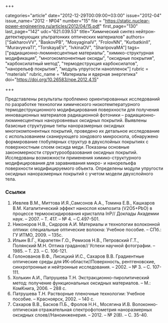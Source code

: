 +++

categories="article"
date="2012-12-29T00:09:00+03:00"
issue="2012-04"
issue_name="2012 - №04"
number="15"
file = "https://static.nuclear-power-engineering.ru/articles/2012/04/15.pdf"
first_page="130"
last_page="142"
udc="621.039.53"
title="Химический синтез нейтрон- детектирующих ультратонких оптических материалов"
authors=["SakharovVV", "BaskovPB", "MosyaginaIV", "FrolovNN", "KurbatkinII", "MuravyevaTI", "TorskayaEV", "IvkinaOV", "SharipovaMA"]
tags=["радиационно-люминесцентные материалы", "химико-структурная модификация", "многокомпонентные оксиды", "оксидные покрытия", "карбоксилатный метод", "термодеструкция карбоксилатов", "нанорельеф покрытия", "модуль упругости нанопленок"]
rubric = "materials"
rubric_name = "Материалы и ядерная энергетика"
doi="https://doi.org/10.26583/npe.2012.4.15"

+++

Представлены результаты проблемно ориентированных исследований по разработке технологии химического низкотемпературного термодеструкционного модифицирования поверхности для получения инновационных материалов радиационной фотоники – радиационно-люминесцентных наноуровневых оксидных покрытий. Выявлены базисные структурные типы наноразмерных оксидных многокомпонентных покрытий, проведено их детальное исследование с использованием сканирующего зондового микроскопа, обнаружено формирование глобулярных структур в двухслойных покрытиях с поверхностным слоем оксида меди. Показаны основные закономерности структурообразования оксидных покрытий. Исследованы возможности применения химико-структурного модифицирования для заравнивания микро- и нанорельефа поверхности модифицируемого объекта. Определены модули упругости оксидных наноразмерных покрытий с учетом модели двухслойного тела.

### Ссылки

1. Иевлев В.М., Миттова И.Я.,Самсонов А.А., Томина Е.В., Кашкаров В.М. Каталитический эффект нанослоя композита (V2O5+PbO) в процессе термооксидирования кристалла InP// Доклады Академии наук. – 2007. – Т. 417. – № 4. – С.497-501.
2. Никоноров Н.В., Сидоров А.И. Материалы и технологии волоконной оптики: специальные оптические волокна: Учебное пособие. – СПб.: ГУ ИТМО, 2009. – 135с.
3. Ильин В.Г., Карапетян Г.О., Ремизов Н.В., Петровский Г.Т., Полянский М.Н. Оптика граданов// Успехи научной фотографии. – 1985. – Т. 23. – С. 106-121.
4. Голонованов В.Ф., Лисицкий И.С., Сахаров В.В. Градиентные оптические среды для ИК-области//Поверхность, рентгеновские, синхротронные и нейтронные исследования. – 2002. – № 3. – С. 107-111.
5. Холькин А.И., Патрушева Т.Н. Экстракционно-пиролитический метод: получение функциональных оксидных материалов. – М.: КомКнига, 2006. – 288 с.
6. Патрушева Т.Н. Растворные пленочные технологии: Учебное пособие. – Красноярск, 2002. – 140 с.
7. Сахаров В.В., Басков П.Б., Фролов Н.Н., Мосягина И.В. Волоконно-оптическая отражательная спектрофотометрия наноразмерных оксидных слоев//Наноинженерия. – 2012. – № 2(8). – С. 35-40.